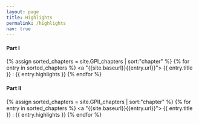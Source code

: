 ```yaml
---
layout: page
title: Highlights
permalink: /highlights
nav: true
---
```


<h4> Part I </h4>

{% assign sorted_chapters = site.GPI_chapters | sort:"chapter" %}
{% for entry in sorted_chapters %}
  <a "{{site.baseurl}}{{entry.url}}"> {{ entry.title }} </a>: {{ entry.highlights }}
{% endfor %}

<h4> Part II </h4>

{% assign sorted_chapters = site.GPII_chapters | sort:"chapter" %}
{% for entry in sorted_chapters %}
  <a "{{site.baseurl}}{{entry.url}}"> {{ entry.title }} </a>: {{ entry.highlights }}
{% endfor %}
